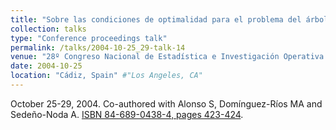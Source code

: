 ```yaml
---
title: "Sobre las condiciones de optimalidad para el problema del árbol generador de mínimo coste" #"Conference Proceeding talk 3 on Relevant Topic in Your Field"
collection: talks
type: "Conference proceedings talk"
permalink: /talks/2004-10-25_29-talk-14
venue: "28º Congreso Nacional de Estadística e Investigación Operativa (SEIO)" #"Testing Institute of America 2014 Annual Conference"
date: 2004-10-25
location: "Cádiz, Spain" #"Los Angeles, CA"
---
```

October 25-29, 2004. Co-authored with Alonso S, Domínguez-Ríos MA and Sedeño-Noda A.
[ISBN 84-689-0438-4, pages 423-424](pdf/SEIO_2004-No_206-pp_423-424.pdf).